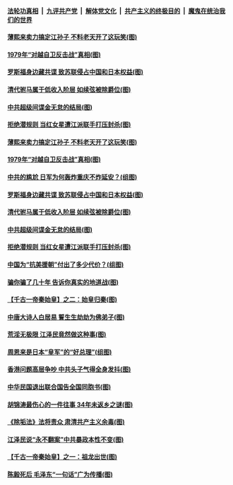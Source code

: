 

####  [法轮功真相](../../../../basic/blob/master/README.md?t=08101631) &nbsp;|&nbsp; [九评共产党](../../../../9ping.md/blob/master/README.md?t=08101631) &nbsp;|&nbsp; [解体党文化](../../../../jtdwh.md/blob/master/README.md?t=08101631)  &nbsp;|&nbsp; [共产主义的终极目的](../../../../gczydzjmd.md/blob/master/README.md?t=08101631) &nbsp;|&nbsp; [魔鬼在统治我们的世界](../../../../mgztzwmdsj.md/blob/master/README.md?t=08101631) 

#### [薄熙来卖力搞定江孙子 不料老天开了这玩笑(图)](../pages/p6/941657.md?t=08101631) 

#### [1979年“对越自卫反击战”真相(图)](../pages/p6/942454.md?t=08101631) 

#### [罗斯福身边藏共谍 致苏联侵占中国和日本权益(图)](../pages/p6/941677.md?t=08101631) 

#### [清代驸马属于低收入阶层 如续弦被除爵位(图)](../pages/p6/941989.md?t=08101631) 

#### [中共超级间谍金无怠的结局(图)](../pages/p6/942032.md?t=08101631) 

#### [拒绝潜规则 当红女星遭江派联手打压封杀(图)](../pages/p6/941649.md?t=08101631) 

#### [薄熙来卖力搞定江孙子 不料老天开了这玩笑(图)](../pages/p6/941657.md?t=08101631) 

#### [1979年“对越自卫反击战”真相(图)](../pages/p6/942454.md?t=08101631) 

#### [中共的尴尬 日军为何轰炸重庆不炸延安？(组图)](../pages/p6/941567.md?t=08101631) 

#### [罗斯福身边藏共谍 致苏联侵占中国和日本权益(图)](../pages/p6/941677.md?t=08101631) 

#### [清代驸马属于低收入阶层 如续弦被除爵位(图)](../pages/p6/941989.md?t=08101631) 

#### [中共超级间谍金无怠的结局(图)](../pages/p6/942032.md?t=08101631) 

#### [拒绝潜规则 当红女星遭江派联手打压封杀(图)](../pages/p6/941649.md?t=08101631) 

#### [中国为“抗美援朝”付出了多少代价？(组图)](../pages/p6/941566.md?t=08101631) 

#### [骗你骗了几十年 告诉你真实的地道战(图)](../pages/p6/941658.md?t=08101631) 

#### [【千古一帝秦始皇】之二：始皇归秦(图)](../pages/p6/941409.md?t=08101631) 

#### [中唐大诗人白居易 誓生生劫劫为佛弟子(图)](../pages/p6/940978.md?t=08101631) 

#### [荒淫无极限 江泽民竟然做这种事(图)](../pages/p6/941644.md?t=08101631) 

#### [周恩来是日本“皇军”的“好总理”(组图)](../pages/p6/941267.md?t=08101631) 

#### [香港问题高层争吵 中共头子气得全身发抖(图)](../pages/p6/937974.md?t=08101631) 

#### [中华民国退出联合国告全国同胞书(图)](../pages/p6/941721.md?t=08101631) 

#### [胡锦涛最伤心的一件往事 34年未返乡之谜(图)](../pages/p6/941641.md?t=08101631) 

#### [《除垢法》法将责众 肃清共产主义余毒(图)](../pages/p6/940506.md?t=08101631) 

#### [江泽民说“永不翻案”中共暴政本性不变(图)](../pages/p6/940129.md?t=08101631) 

#### [【千古一帝秦始皇】之一：祖龙出世(图)](../pages/p6/941408.md?t=08101631) 

#### [陈毅死后 毛泽东“一句话”广为传播(图)](../pages/p6/941648.md?t=08101631) 

